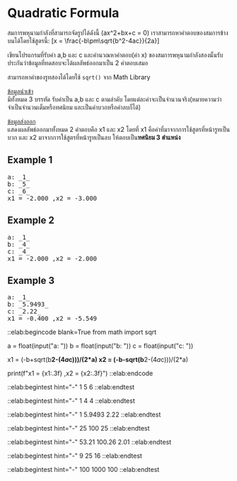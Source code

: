 # Quadratic Formula

สมการพหุนามกำลังที่สามารถจัดรูปได้ดังนี้ \(ax^2+bx+c = 0\) เราสามารถหาคำตอบของสมการข้างบนได้โดยใช้สูตรนี้:
\[x = \frac{-b\pm\sqrt{b^2-4ac}}{2a}\]

เขียนโปรแกรมที่รับค่า a,b และ c และคำนวณหาคำตอบ(ค่า x) ของสมการพหุนามกำลังสองนั้นรับประกันว่าข้อมูลที่ทดสอบจะได้ผลลัพธ์ออกมาเป็น 2 คำตอบเสมอ

สามารถหาค่าของรูทสองได้โดยใช้ `sqrt()` จาก Math Library

<u>ข้อมูลนำเข้า</u>  
มีทั้งหมด 3 บรรทัด รับค่าเป็น a,b และ c ตามลำดับ โดยแต่ละค่าจะเป็นจำนวนจริง(หมายความว่าจำเป็นจำนวนเต็มหรือทศนิยม และเป็นค่าบวกหรือค่าลบก็ได้)

<u>ข้อมูลส่งออก</u>  
แสดงผลลัพธ์ออกมาทั้งหมด 2 คำตอบคือ x1 และ x2 โดยที่ x1 คือค่าที่มาจากการใช้สูตรที่หน้ารูทเป็นบวก และ x2 มาจากการใช้สูตรที่หน้ารูทเป็นลบ ให้ตอบเป็น**ทศนิยม 3 ตำแหน่ง**

## Example 1
<pre class="output">
a: _1_
b: _5_
c: _6_
x1 = -2.000 ,x2 = -3.000
</pre>

## Example 2
<pre class="output">
a: _1_
b: _4_
c: _4_
x1 = -2.000 ,x2 = -2.000
</pre>

## Example 3
<pre class="output">
a: _1_
b: _5.9493_
c: _2.22_
x1 = -0.400 ,x2 = -5.549
</pre>

::elab:begincode blank=True
from math import sqrt

a = float(input("a: "))
b = float(input("b: "))
c = float(input("c: "))

x1 = (-b+sqrt(b**2-(4*a*c)))/(2*a)
x2 = (-b-sqrt(b**2-(4*a*c)))/(2*a)

print(f"x1 = {x1:.3f} ,x2 = {x2:.3f}")
::elab:endcode

::elab:begintest hint="-"
1
5
6
::elab:endtest

::elab:begintest hint="-"
1
4
4
::elab:endtest

::elab:begintest hint="-"
1
5.9493
2.22
::elab:endtest

::elab:begintest hint="-"
25
100
25
::elab:endtest


::elab:begintest hint="-"
53.21
100.26
2.01
::elab:endtest

::elab:begintest hint="-"
9
25
16
::elab:endtest

::elab:begintest hint="-"
100
1000
100
::elab:endtest